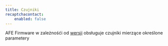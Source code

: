```yaml
---
title: Czujniki
recaptchacontact:
    enabled: false
---
```


AFE Firmware w zależnośći od [wersji](/postawowe-informacje/wersje-afe-firmware/?target=_blank) obsługuje czujniki mierzące określone parametery